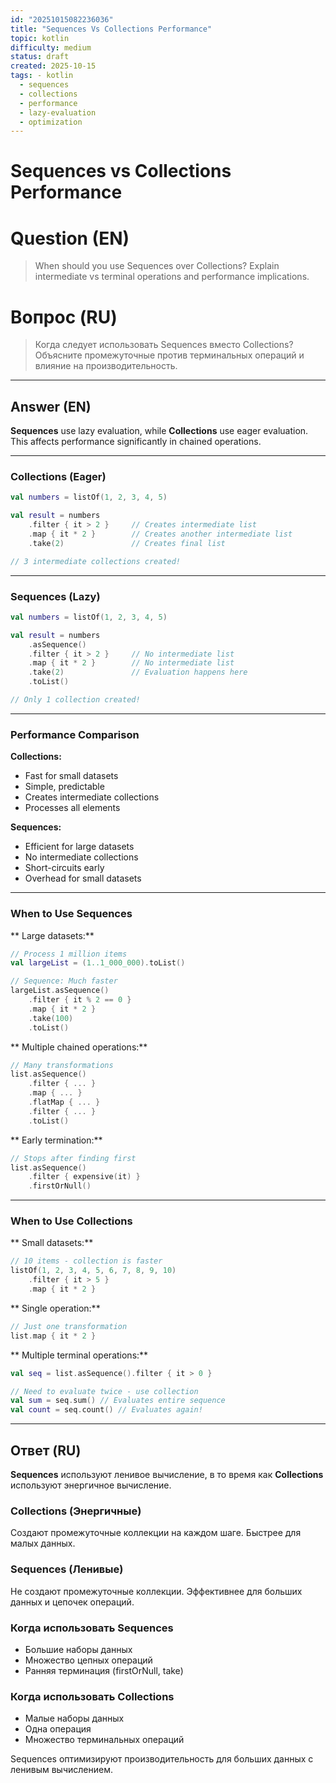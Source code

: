 ```yaml
---
id: "20251015082236036"
title: "Sequences Vs Collections Performance"
topic: kotlin
difficulty: medium
status: draft
created: 2025-10-15
tags: - kotlin
  - sequences
  - collections
  - performance
  - lazy-evaluation
  - optimization
---
```

# Sequences vs Collections Performance

# Question (EN)
> When should you use Sequences over Collections? Explain intermediate vs terminal operations and performance implications.

# Вопрос (RU)
> Когда следует использовать Sequences вместо Collections? Объясните промежуточные против терминальных операций и влияние на производительность.

---

## Answer (EN)

**Sequences** use lazy evaluation, while **Collections** use eager evaluation. This affects performance significantly in chained operations.

---

### Collections (Eager)

```kotlin
val numbers = listOf(1, 2, 3, 4, 5)

val result = numbers
    .filter { it > 2 }     // Creates intermediate list
    .map { it * 2 }        // Creates another intermediate list
    .take(2)               // Creates final list

// 3 intermediate collections created!
```

---

### Sequences (Lazy)

```kotlin
val numbers = listOf(1, 2, 3, 4, 5)

val result = numbers
    .asSequence()
    .filter { it > 2 }     // No intermediate list
    .map { it * 2 }        // No intermediate list
    .take(2)               // Evaluation happens here
    .toList()

// Only 1 collection created!
```

---

### Performance Comparison

**Collections:**
-  Fast for small datasets
-  Simple, predictable
-  Creates intermediate collections
-  Processes all elements

**Sequences:**
-  Efficient for large datasets
-  No intermediate collections
-  Short-circuits early
-  Overhead for small datasets

---

### When to Use Sequences

** Large datasets:**

```kotlin
// Process 1 million items
val largeList = (1..1_000_000).toList()

// Sequence: Much faster
largeList.asSequence()
    .filter { it % 2 == 0 }
    .map { it * 2 }
    .take(100)
    .toList()
```

** Multiple chained operations:**

```kotlin
// Many transformations
list.asSequence()
    .filter { ... }
    .map { ... }
    .flatMap { ... }
    .filter { ... }
    .toList()
```

** Early termination:**

```kotlin
// Stops after finding first
list.asSequence()
    .filter { expensive(it) }
    .firstOrNull()
```

---

### When to Use Collections

** Small datasets:**

```kotlin
// 10 items - collection is faster
listOf(1, 2, 3, 4, 5, 6, 7, 8, 9, 10)
    .filter { it > 5 }
    .map { it * 2 }
```

** Single operation:**

```kotlin
// Just one transformation
list.map { it * 2 }
```

** Multiple terminal operations:**

```kotlin
val seq = list.asSequence().filter { it > 0 }

// Need to evaluate twice - use collection
val sum = seq.sum() // Evaluates entire sequence
val count = seq.count() // Evaluates again!
```

---

## Ответ (RU)

**Sequences** используют ленивое вычисление, в то время как **Collections** используют энергичное вычисление.

### Collections (Энергичные)

Создают промежуточные коллекции на каждом шаге. Быстрее для малых данных.

### Sequences (Ленивые)

Не создают промежуточные коллекции. Эффективнее для больших данных и цепочек операций.

### Когда использовать Sequences

- Большие наборы данных
- Множество цепных операций
- Ранняя терминация (firstOrNull, take)

### Когда использовать Collections

- Малые наборы данных
- Одна операция
- Множество терминальных операций

Sequences оптимизируют производительность для больших данных с ленивым вычислением.
